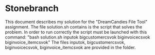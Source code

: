 # Stonebranch
This document describes my solution for the "DreamCandies File Tool" assignment.
The file solution.sh contains is the script that solves the problem.
In order to run correctly the script must be launched with this command:
"bash solution.sh inputok bigcustomercsvok biginvoicecsvok biginvoice_itemcsvok"
The files inputok, bigcustomercsvok, biginvoicecsvok, biginvoice_itemcsvok are provided in the folder.
 
